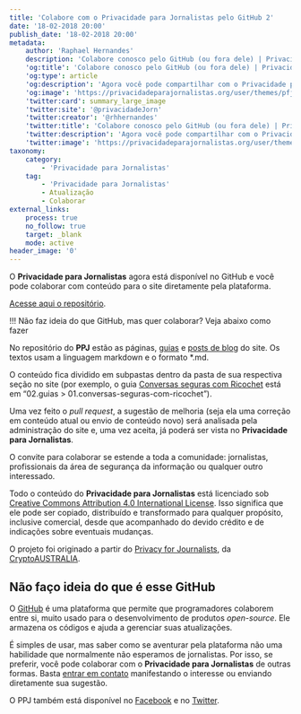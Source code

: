 ```yaml
---
title: 'Colabore com o Privacidade para Jornalistas pelo GitHub 2'
date: '18-02-2018 20:00'
publish_date: '18-02-2018 20:00'
metadata:
    author: 'Raphael Hernandes'
    description: 'Colabore conosco pelo GitHub (ou fora dele) | Privacidade para Jornalistas'
    'og:title': 'Colabore conosco pelo GitHub (ou fora dele) | Privacidade para Jornalistas'
    'og:type': article
    'og:description': 'Agora você pode compartilhar com o Privacidade para Jornalistas pelo GitHub. Não faz ideia do que é isso? Sem problemas! Há várias formas de contribuir :)'
    'og:image': 'https://privacidadeparajornalistas.org/user/themes/pfjbr/images/social.png'
    'twitter:card': summary_large_image
    'twitter:site': '@privacidadeJorn'
    'twitter:creator': '@rhhernandes'
    'twitter:title': 'Colabore conosco pelo GitHub (ou fora dele) | Privacidade para Jornalistas'
    'twitter:description': 'Agora você pode compartilhar com o Privacidade para Jornalistas pelo GitHub. Não faz ideia do que é isso? Sem problemas! Há várias formas de contribuir :)'
    'twitter:image': 'https://privacidadeparajornalistas.org/user/themes/pfjbr/images/social.png'
taxonomy:
    category:
        - 'Privacidade para Jornalistas'
    tag:
        - 'Privacidade para Jornalistas'
        - Atualização
        - Colaborar
external_links:
    process: true
    no_follow: true
    target: _blank
    mode: active
header_image: '0'
---
```


O **Privacidade para Jornalistas** agora está disponível no GitHub e você pode colaborar com conteúdo para o site diretamente pela plataforma.

[Acesse aqui o repositório](https://github.com/rhhernandes/privacidade-para-jornalistas).

!!! Não faz ideia do que GitHub, mas quer colaborar? Veja abaixo como fazer

No repositório do **PPJ** estão as páginas, [guias](https://privacidadeparajornalistas.org/guias) e [posts de blog](https://privacidadeparajornalistas.org/blog) do site. Os textos usam a linguagem markdown e o formato *.md. 

O conteúdo fica dividido em subpastas dentro da pasta de sua respectiva seção no site (por exemplo, o guia [Conversas seguras com Ricochet](https://privacidadeparajornalistas.org/guias/conversas-seguras-com-ricochet) está em “02.guias > 01.conversas-seguras-com-ricochet”). 

Uma vez feito o _pull request_, a sugestão de melhoria (seja ela uma correção em conteúdo atual ou envio de conteúdo novo) será analisada pela administração do site e, uma vez aceita, já poderá ser vista no **Privacidade para Jornalistas**.

O convite para colaborar se estende a toda a comunidade: jornalistas, profissionais da área de segurança da informação ou qualquer outro interessado. 

Todo o conteúdo do **Privacidade para Jornalistas** está licenciado sob [Creative Commons Attribution 4.0 International License](https://creativecommons.org/licenses/by/4.0/). Isso significa que ele pode ser copiado, distribuído e transformado para qualquer propósito, inclusive comercial, desde que acompanhado do devido crédito e de indicações sobre eventuais mudanças. 

O projeto foi originado a partir do [Privacy for Journalists](https://privacyforjournalists.org.au/), da [CryptoAUSTRALIA](https://cryptoaustralia.org.au/).

## Não faço ideia do que é esse GitHub

O [GitHub](https://github.com/) é uma plataforma que permite que programadores colaborem entre si, muito usado para o desenvolvimento de produtos _open-source_. Ele armazena os códigos e ajuda a gerenciar suas atualizações. 

É simples de usar, mas saber como se aventurar pela plataforma não uma habilidade que normalmente não esperamos de jornalistas. Por isso, se preferir, você pode colaborar com o **Privacidade para Jornalistas** de outras formas. Basta [entrar em contato](mailto:contato@privacidadeparajornalistas.org) manifestando o interesse ou enviando diretamente sua sugestão.

O PPJ também está disponível no [Facebook](https://www.facebook.com/privacidadeparajornalistas/) e no [Twitter](https://twitter.com/privacidadeJorn/).